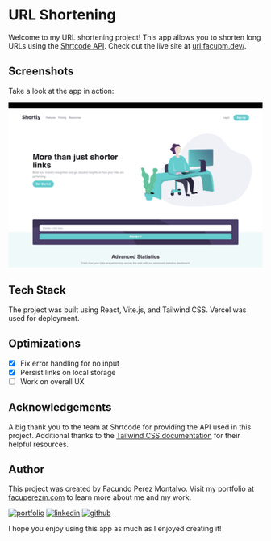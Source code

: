 # URL Shortening

Welcome to my URL shortening project! This app allows you to shorten long URLs using the [Shrtcode API](https://shrtco.de/). Check out the live site at [url.facupm.dev/](https://url.facupm.dev).

## Screenshots

Take a look at the app in action:

![App Screenshot](./public/screenshot.png)

## Tech Stack

The project was built using React, Vite.js, and Tailwind CSS. Vercel was used for deployment.

## Optimizations

- [x] Fix error handling for no input
- [x] Persist links on local storage
- [ ] Work on overall UX

## Acknowledgements

A big thank you to the team at Shrtcode for providing the API used in this project. Additional thanks to the [Tailwind CSS documentation](https://tailwindcss.com/docs/installation) for their helpful resources.

## Author

This project was created by Facundo Perez Montalvo. Visit my portfolio at [facuperezm.com](https://facuperezm.com/) to learn more about me and my work.

[![portfolio](https://img.shields.io/badge/portfolio-000?style=for-the-badge&logo=ko-fi&logoColor=white)](https://facuperezm.com/)
[![linkedin](https://img.shields.io/badge/linkedin-0A66C2?style=for-the-badge&logo=linkedin&logoColor=white)](https://www.linkedin.com/in/facuperezm/)
[![github](https://img.shields.io/badge/github-555?style=for-the-badge&logo=github&logoColor=white)](https://github.com/facuperezm) 

I hope you enjoy using this app as much as I enjoyed creating it!
